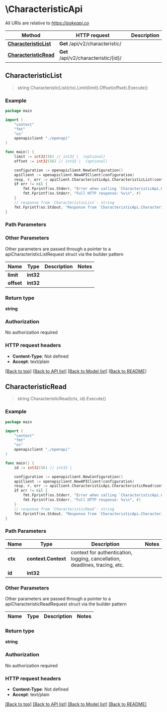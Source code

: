 # \CharacteristicApi

All URIs are relative to *https://pokeapi.co*

Method | HTTP request | Description
------------- | ------------- | -------------
[**CharacteristicList**](CharacteristicApi.md#CharacteristicList) | **Get** /api/v2/characteristic/ | 
[**CharacteristicRead**](CharacteristicApi.md#CharacteristicRead) | **Get** /api/v2/characteristic/{id}/ | 



## CharacteristicList

> string CharacteristicList(ctx).Limit(limit).Offset(offset).Execute()



### Example

```go
package main

import (
    "context"
    "fmt"
    "os"
    openapiclient "./openapi"
)

func main() {
    limit := int32(56) // int32 |  (optional)
    offset := int32(56) // int32 |  (optional)

    configuration := openapiclient.NewConfiguration()
    apiClient := openapiclient.NewAPIClient(configuration)
    resp, r, err := apiClient.CharacteristicApi.CharacteristicList(context.Background()).Limit(limit).Offset(offset).Execute()
    if err != nil {
        fmt.Fprintf(os.Stderr, "Error when calling `CharacteristicApi.CharacteristicList``: %v\n", err)
        fmt.Fprintf(os.Stderr, "Full HTTP response: %v\n", r)
    }
    // response from `CharacteristicList`: string
    fmt.Fprintf(os.Stdout, "Response from `CharacteristicApi.CharacteristicList`: %v\n", resp)
}
```

### Path Parameters



### Other Parameters

Other parameters are passed through a pointer to a apiCharacteristicListRequest struct via the builder pattern


Name | Type | Description  | Notes
------------- | ------------- | ------------- | -------------
 **limit** | **int32** |  | 
 **offset** | **int32** |  | 

### Return type

**string**

### Authorization

No authorization required

### HTTP request headers

- **Content-Type**: Not defined
- **Accept**: text/plain

[[Back to top]](#) [[Back to API list]](../README.md#documentation-for-api-endpoints)
[[Back to Model list]](../README.md#documentation-for-models)
[[Back to README]](../README.md)


## CharacteristicRead

> string CharacteristicRead(ctx, id).Execute()



### Example

```go
package main

import (
    "context"
    "fmt"
    "os"
    openapiclient "./openapi"
)

func main() {
    id := int32(56) // int32 | 

    configuration := openapiclient.NewConfiguration()
    apiClient := openapiclient.NewAPIClient(configuration)
    resp, r, err := apiClient.CharacteristicApi.CharacteristicRead(context.Background(), id).Execute()
    if err != nil {
        fmt.Fprintf(os.Stderr, "Error when calling `CharacteristicApi.CharacteristicRead``: %v\n", err)
        fmt.Fprintf(os.Stderr, "Full HTTP response: %v\n", r)
    }
    // response from `CharacteristicRead`: string
    fmt.Fprintf(os.Stdout, "Response from `CharacteristicApi.CharacteristicRead`: %v\n", resp)
}
```

### Path Parameters


Name | Type | Description  | Notes
------------- | ------------- | ------------- | -------------
**ctx** | **context.Context** | context for authentication, logging, cancellation, deadlines, tracing, etc.
**id** | **int32** |  | 

### Other Parameters

Other parameters are passed through a pointer to a apiCharacteristicReadRequest struct via the builder pattern


Name | Type | Description  | Notes
------------- | ------------- | ------------- | -------------


### Return type

**string**

### Authorization

No authorization required

### HTTP request headers

- **Content-Type**: Not defined
- **Accept**: text/plain

[[Back to top]](#) [[Back to API list]](../README.md#documentation-for-api-endpoints)
[[Back to Model list]](../README.md#documentation-for-models)
[[Back to README]](../README.md)


